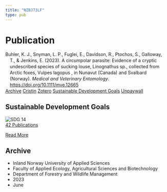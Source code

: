```yaml
---
title: "NZBJ73LF"
type: pub
---
```

<h1>Publication</h1>
<article id="csl-bib-container-NZBJ73LF" class="csl-bib-container">
  <div class="csl-bib-body" style="line-height: 1.35; padding-left: 1em; text-indent:-1em;">
  <div class="csl-entry">Buhler, K. J., Snyman, L. P., Fuglei, E., Davidson, R., Ptochos, S., Galloway, T., &amp; Jenkins, E. (2023). A circumpolar parasite: Evidence of a cryptic undescribed species of sucking louse, Linognathus sp., collected from Arctic foxes, Vulpes lagopus , in Nunavut (Canada) and Svalbard (Norway). <i>Medical and Veterinary Entomology</i>. <a href="https://doi.org/10.1111/mve.12665">https://doi.org/10.1111/mve.12665</a></div>
</div>
  <div class="csl-bib-buttons">
    <a href="#taxonomy-article-NZBJ73LF" class="csl-bib-button">Archive</a>
    <a href alt="Cristin URL" class="csl-bib-button">Cristin</a>
    <a href alt="Zotero URL" class="csl-bib-button">Zotero</a>
    <a href="#sdg-article-NZBJ73LF" class="csl-bib-button">Sustainable Development Goals</a>
    <a href="https://doi.org/10.1111/mve.12665" class="csl-bib-button">Unpaywall</a>
  </div>
  <div id="csl-bib-meta-container-NZBJ73LF"></div>
</article>
<div id="csl-bib-meta-NZBJ73LF" class="csl-bib-meta">
  <article id="sdg-article-NZBJ73LF" class="sdg-article">
    <h1>Sustainable Development Goals</h1>
    <div class="sdg-container"><div id="sdg14" class="sdg">
<img src="{{< params subfolder >}}images/sdg/sdg14_en.png" class="image" alt="SDG 14">
<div class="sdg-overlay">
<a href="{{< params subfolder >}}en/archive/?sdg=14#archive" class="sdg-publication-count"><span>42</span> Publications</a>
<p><a href="https://sdgs.un.org/goals/goal14" class="sdg-read-more">Read More</a></p>
</div>
</div></div>
  </article>
  <article id="taxonomy-article-NZBJ73LF" class="taxonomy-article">
    <h1>Archive</h1>
    <ul>
      <li>Inland Norway University of Applied Sciences</li>
      <li>Faculty of Applied Ecology, Agricultural Sciences and Biotechnology</li>
      <li>Department of Forestry and Wildlife Management</li>
      <li>2023</li>
      <li>June</li>
    </ul>
  </article>
</div>
